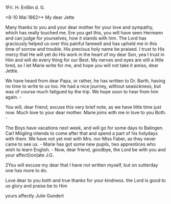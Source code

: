 1Frl. H. Enßlin d. G.

 <8-10 Mai 1862>*
My dear Jette

Many thanks to you and your dear mother for your love and sympathy, which has really touched me. Ere you get this, you will have seen Hermann and can judge for yourselves, how it stands with him. The Lord has graciously helped us over this painful farewell and has upheld me in this time of sorrow and trouble. His precious holy name be praised. I trust to His mercy that He will yet do His work in the heart of my dear Son, yea I trust in Him and will do every thing for our Best. My nerves and eyes are still a little tired, so I let Marie write for me, and hope you will not take it amiss, dear Jettle.

We have heard from dear Papa, or rather, he has written to Dr. Barth, having no time to write to us too. He had a nice journey, without seasickness, but was of course much fatigued by the trip. We hope soon to hear from him again. -

You will, dear friend, excuse this very brief note, as we have little time just now. Much love to your dear mother. Marie joins with me in love to you Both. -

The Boys have vacations next week, and will go for some days to Balingen. Carl Mögling intends to come after that and spend a part of his holydays with them. We have not yet met with Mrs. nor Miss Faber, as they never came to see us. - Marie has got some new pupils, two apprentices who wish to learn English. - Now, dear friend, goodbye, the Lord be with you and your affect[ion]ate J.G.

2You will excuse my dear that I have not written myself, but on sutterday one has more to do.

Love dear to you both and true thanks for your kindness. the Lord is good to us glory and praise be to Him

 yours affectly Julie Gundert
